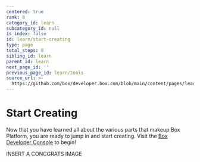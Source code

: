 ```yaml
---
centered: true
rank: 8
category_id: learn
subcategory_id: null
is_index: false
id: learn/start-creating
type: page
total_steps: 8
sibling_id: learn
parent_id: learn
next_page_id: ''
previous_page_id: learn/tools
source_url: >-
  https://github.com/box/developer.box.com/blob/main/content/pages/learn/start-creating.md
---
```

# Start Creating

Now that you have learned all about the various parts that makeup Box Platform,
you are ready to jump in and start creating. Visit
the [Box Developer Console][devconsole] to begin!

INSERT A CONCGRATS IMAGE

[devconsole]:https://cloud.app.box.com/developers/console